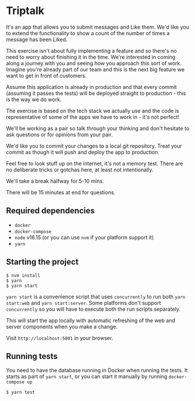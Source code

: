 # Triptalk

It's an app that allows you to submit messages and Like them. We'd like you to extend the functionality to show a count of the number of times a message has been Liked.

This exercise isn't about fully implementing a feature and so there's no need to worry about finishing it in the time. We're interested in coming along a journey with you and seeing how you approach this sort of work. Imagine you're already part of our team and this is the next big feature we want to get in front of customers.

Assume this application is already in production and that every commit (assuming it passes the tests) will be deployed straight to production - this is the way we do work.

The exercise is based on the tech stack we actually use and the code is representative of some of the apps we have to work in - it's not perfect!

We'll be working as a pair so talk through your thinking and don't hesitate to ask questions or for opinions from your pair.

We'd like you to commit your changes to a local git repository. Treat your commit as though it will push and deploy the app to production.

Feel free to look stuff up on the internet, it's not a memory test. There are no deliberate tricks or gotchas here, at least not intentionally.

We'll take a break halfway for 5-10 mins.

There will be 15 minutes at end for questions.

## Required dependencies
- `docker`
- `docker-compose`
- `node` v16.15 (or you can use `nvm` if your platform support it)
- `yarn`

## Starting the project
```
$ nvm install
$ yarn
$ yarn start
```

`yarn start` is a convenience script that uses `concurrently` to run both `yarn start:web` and `yarn start:server`. Some platforms don't support `concurrently` so you will have to execute both the run scripts separately.

This will start the app locally with automatic refreshing of the web and server components when you make a change.

Visit `http://localhost:5001` in your browser.

## Running tests
You need to have the database running in Docker when running the tests. It starts as part of `yarn start`, or you can start it manually by running `docker-compose up`

```
$ yarn test
```